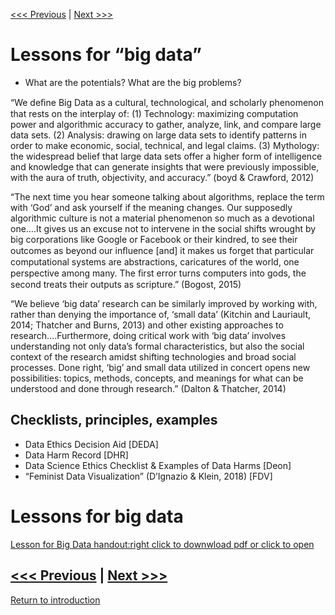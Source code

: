 [<<< Previous](yourdata.md) | [Next >>>](continue.md)  

# Lessons for “big data”
* What are the potentials? What are the big problems?

“We	deﬁne Big Data as a	cultural, technological, and	scholarly phenomenon that rests on the interplay of:
(1)	Technology: maximizing computation power and algorithmic accuracy to gather, analyze, link, and compare large data sets.
(2)	Analysis: drawing on large data sets to identify patterns in order to make economic, social, technical, and legal claims.
(3)	Mythology: the widespread belief that large data sets offer a higher form of intelligence and knowledge that can generate insights that were previously impossible, with the aura of truth, objectivity, and accuracy.” (boyd & Crawford, 2012)


“The next time you hear someone talking about algorithms, replace the term with ‘God’ and ask yourself if the meaning changes. Our supposedly algorithmic culture is not a material phenomenon so much as a devotional one….It gives us an excuse not to intervene in the social shifts wrought by big corporations like Google or Facebook or their kindred, to see their outcomes as beyond our inﬂuence [and] it makes us forget that particular computational systems are abstractions, caricatures of the world, one perspective among many. The ﬁrst error turns computers into gods, the second treats their outputs as scripture.” (Bogost, 2015)

“We believe ‘big data’ research can be similarly improved by working with, rather than denying the importance of, ‘small data’ (Kitchin  and Lauriault, 2014; Thatcher and Burns, 2013) and other existing approaches to research….Furthermore, doing critical work with ‘big data’ involves understanding not only data’s formal characteristics, but also the social context of the research amidst  shifting  technologies and broad social processes. Done right, ‘big’ and small data utilized in concert opens new possibilities: topics, methods, concepts, and meanings for what can be understood and done  through research.” (Dalton & Thatcher, 2014)

## Checklists, principles, examples
* Data Ethics Decision Aid [DEDA]
* Data Harm Record [DHR]
* Data Science Ethics Checklist & Examples of Data Harms [Deon]
* “Feminist Data Visualization” (D’Ignazio & Klein, 2018) [FDV]


# Lessons for big data 

[Lesson for Big Data handout:right click to downwload pdf or click to open](https://github.com/DHRISMU/data/blob/master/sections/bigdatalessons.pdf)


[<<< Previous](yourdata.md) | [Next >>>](continue.md)  
-----
[Return to introduction](https://github.com/DHRISMU/data)